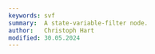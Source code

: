```yaml
---
keywords: svf
summary:  A state-variable-filter node.
author:   Christoph Hart
modified: 30.05.2024
---
```

  
